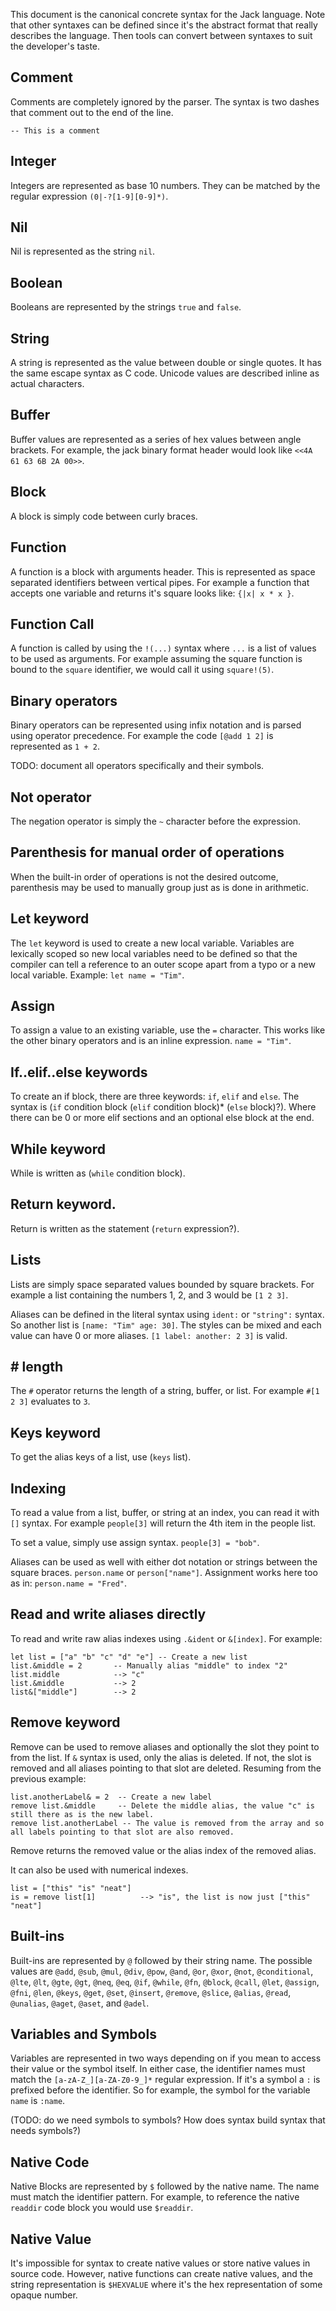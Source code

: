 This document is the canonical concrete syntax for the Jack language.  Note that other syntaxes can be defined since it's the abstract format that really describes the language.  Then tools can convert between syntaxes to suit the developer's taste.

## Comment

Comments are completely ignored by the parser.  The syntax is two dashes that comment out to the end of the line.

    -- This is a comment

## Integer

Integers are represented as base 10 numbers.  They can be matched by the regular expression `(0|-?[1-9][0-9]*)`.

## Nil

Nil is represented as the string `nil`.

## Boolean

Booleans are represented by the strings `true` and `false`.

## String

A string is represented as the value between double or single quotes.  It has the same escape syntax as C code.  Unicode values are described inline as actual characters.

## Buffer

Buffer values are represented as a series of hex values between angle brackets.  For example, the jack binary format header would look like `<<4A 61 63 6B 2A 00>>`.

## Block

A block is simply code between curly braces.

## Function

A function is a block with arguments header.  This is represented as space separated identifiers between vertical pipes.  For example a function that accepts one variable and returns it's square looks like: `{|x| x * x }`.

## Function Call

A function is called by using the `!(...)` syntax where `...` is a list of values to be used as arguments.  For example assuming the square function is bound to the `square` identifier, we would call it using `square!(5)`.

## Binary operators

Binary operators can be represented using infix notation and is parsed using operator precedence.  For example the code `[@add 1 2]` is represented as `1 + 2`.

TODO: document all operators specifically and their symbols.

## Not operator

The negation operator is simply the `~` character before the expression.

## Parenthesis for manual order of operations

When the built-in order of operations is not the desired outcome, parenthesis may be used to manually group just as is done in arithmetic.

## Let keyword

The `let` keyword is used to create a new local variable.  Variables are lexically scoped so new local variables need to be defined so that the compiler can tell a reference to an outer scope apart from a typo or a new local variable.  Example: `let name = "Tim"`.

## Assign

To assign a value to an existing variable, use the `=` character.  This works like the other binary operators and is an inline expression. `name = "Tim"`.

## If..elif..else keywords

To create an if block, there are three keywords: `if`, `elif` and `else`.  The syntax is (`if` condition block (`elif` condition block)* (`else` block)?). Where there can be 0 or more elif sections and an optional else block at the end.

## While keyword

While is written as (`while` condition block).

## Return keyword.

Return is written as the statement (`return` expression?). 

## Lists

Lists are simply space separated values bounded by square brackets.  For example a list containing the numbers 1, 2, and 3 would be `[1 2 3]`.

Aliases can be defined in the literal syntax using `ident:` or `"string":` syntax.  So another list is `[name: "Tim" age: 30]`.  The styles can be mixed and each value can have 0 or more aliases. `[1 label: another: 2 3]` is valid.

## # length

The `#` operator returns the length of a string, buffer, or list. For example `#[1 2 3]` evaluates to `3`.

## Keys keyword

To get the alias keys of a list, use (`keys` list).

## Indexing

To read a value from a list, buffer, or string at an index, you can read it with `[]` syntax.  For example `people[3]` will return the 4th item in the people list.

To set a value, simply use assign syntax. `people[3] = "bob"`.

Aliases can be used as well with either dot notation or strings between the square braces. `person.name` or `person["name"]`.  Assignment works here too as in: `person.name = "Fred"`.

## Read and write aliases directly

To read and write raw alias indexes using `.&ident` or `&[index]`.  For example:

    let list = ["a" "b" "c" "d" "e"] -- Create a new list
    list.&middle = 2       -- Manually alias "middle" to index "2"
    list.middle            --> "c"
    list.&middle           --> 2
    list&["middle"]        --> 2

## Remove keyword

Remove can be used to remove aliases and optionally the slot they point to from the list.  If `&` syntax is used, only the alias is deleted.  If not, the slot is removed and all aliases pointing to that slot are deleted.  Resuming from the previous example:

    list.anotherLabel& = 2  -- Create a new label
    remove list.&middle     -- Delete the middle alias, the value "c" is still there as is the new label.
    remove list.anotherLabel -- The value is removed from the array and so all labels pointing to that slot are also removed.

Remove returns the removed value or the alias index of the removed alias.

It can also be used with numerical indexes.

    list = ["this" "is" "neat"]
    is = remove list[1]          --> "is", the list is now just ["this" "neat"]




## Built-ins

Built-ins are represented by `@` followed by their string name. The possible values are `@add`, `@sub`, `@mul`, `@div`, `@pow`, `@and`, `@or`, `@xor`, `@not`, `@conditional`, `@lte`, `@lt`, `@gte`, `@gt`, `@neq`, `@eq`, `@if`, `@while`, `@fn`, `@block`, `@call`, `@let`, `@assign`, `@fni`, `@len`, `@keys`, `@get`, `@set`, `@insert`, `@remove`, `@slice`, `@alias`, `@read`, `@unalias`, `@aget`, `@aset`, and `@adel`.

## Variables and Symbols

Variables are represented in two ways depending on if you mean to access their value or the symbol itself.  In either case, the identifier names must match the `[a-zA-Z_][a-ZA-Z0-9_]*` regular expression.  If it's a symbol a `:` is prefixed before the identifier.  So for example, the symbol for the variable `name` is `:name`.

(TODO: do we need symbols to symbols?  How does syntax build syntax that needs symbols?)

## Native Code

Native Blocks are represented by `$` followed by the native name.  The name must match the identifier pattern. For example, to reference the native `readdir` code block you would use `$readdir`.

## Native Value

It's impossible for syntax to create native values or store native values in source code.  However, native functions can create native values, and the string representation is `$HEXVALUE` where it's the hex representation of some opaque number. 


